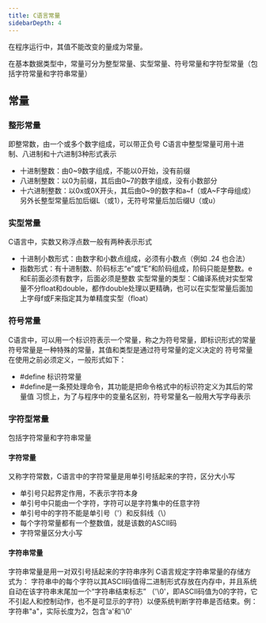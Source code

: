 ```yaml
---
title: C语言常量
sidebarDepth: 4
---
```


在程序运行中，其值不能改变的量成为常量。

在基本数据类型中，常量可分为整型常量、实型常量、符号常量和字符型常量（包括字符常量和字符串常量）

## 常量
### 整形常量
即整常数，由一个或多个数字组成，可以带正负号
C语言中整型常量可用十进制、八进制和十六进制3种形式表示
- 十进制整数：由0~9数字组成，不能以0开始，没有前缀
- 八进制整数：以0为前缀，其后由0~7的数字组成，没有小数部分
- 十六进制整数：以0x或0X开头，其后由0~9的数字和a~f（或A~F字母组成）
另外长整型常量后加后缀L（或1），无符号常量后加后缀U（或u）
### 实型常量
C语言中，实数又称浮点数一般有两种表示形式
- 十进制小数形式：由数字和小数点组成，必须有小数点（例如 .24 也合法）
- 指数形式：有十进制数、阶码标志“e”或“E”和阶码组成，阶码只能是整数。e和E前面必须有数字，后面必须是整数
实型常量的类型：C编译系统对实型常量不分float和double，都作double处理以更精确，也可以在实型常量后面加上字母f或F来指定其为单精度实型（float）
### 符号常量
C语言中，可以用一个标识符表示一个常量，称之为符号常量，即标识形式的常量
符号常量是一种特殊的常量，其值和类型是通过符号常量的定义决定的
符号常量在使用之前必须定义，一般形式如下：
- #define 标识符常量
- #define是一条预处理命令，其功能是把命令格式中的标识符定义为其后的常量值
习惯上，为了与程序中的变量名区别，符号常量名一般用大写字母表示
### 字符型常量
包括字符常量和字符串常量
#### 字符常量
又称字符常数，C语言中的字符常量是用单引号括起来的字符，区分大小写
- 单引号只起界定作用，不表示字符本身
- 单引号中只能由一个字符，字符可以是字符集中的任意字符
- 单引号中的字符不能是单引号（'）和反斜线（\）
- 每个字符常量都有一个整数值，就是该数的ASCII码
- 字符常量区分大小写
#### 字符串常量
字符串常量是用一对双引号括起来的字符串序列
C语言规定字符串常量的存储方式为：
字符串中的每个字符以其ASCII码值得二进制形式存放在内存中，并且系统自动在该字符串末尾加一个“字符串结束标志”
（'\0'，即ASCII码值为0的字符，它不引起人和控制动作，也不是可显示的字符）以便系统判断字符串是否结束。例：字符串"a"，实际长度为2，包含'a'和'\0'
